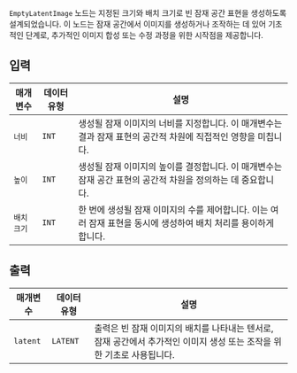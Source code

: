 `EmptyLatentImage` 노드는 지정된 크기와 배치 크기로 빈 잠재 공간 표현을 생성하도록 설계되었습니다. 이 노드는 잠재 공간에서 이미지를 생성하거나 조작하는 데 있어 기초적인 단계로, 추가적인 이미지 합성 또는 수정 과정을 위한 시작점을 제공합니다.

## 입력

| 매개변수     | 데이터 유형 | 설명                                                                                                             |
| ------------ | ----------- | ---------------------------------------------------------------------------------------------------------------- |
| `너비`      | `INT`       | 생성될 잠재 이미지의 너비를 지정합니다. 이 매개변수는 결과 잠재 표현의 공간적 차원에 직접적인 영향을 미칩니다.   |
| `높이`     | `INT`       | 생성될 잠재 이미지의 높이를 결정합니다. 이 매개변수는 잠재 공간 표현의 공간적 차원을 정의하는 데 중요합니다.     |
| `배치 크기` | `INT`       | 한 번에 생성될 잠재 이미지의 수를 제어합니다. 이는 여러 잠재 표현을 동시에 생성하여 배치 처리를 용이하게 합니다. |

## 출력

| 매개변수 | 데이터 유형 | 설명                                                                                                                   |
| -------- | ----------- | ---------------------------------------------------------------------------------------------------------------------- |
| `latent` | `LATENT`    | 출력은 빈 잠재 이미지의 배치를 나타내는 텐서로, 잠재 공간에서 추가적인 이미지 생성 또는 조작을 위한 기초로 사용됩니다. |
